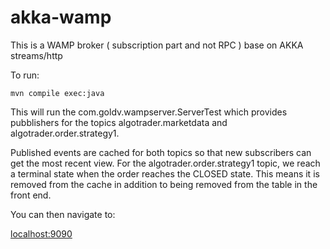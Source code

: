 # akka-wamp

This is a WAMP broker ( subscription part and not RPC ) base on AKKA streams/http

To run:

```
mvn compile exec:java
```

This will run the com.goldv.wampserver.ServerTest which provides pubblishers for the topics algotrader.marketdata and algotrader.order.strategy1.

Published events are cached for both topics so that new subscribers can get the most recent view. For the algotrader.order.strategy1 topic, we reach a terminal state when the order reaches the CLOSED state. This means it is removed from the cache in addition to being removed from the table in the front end.

You can then navigate to:

[localhost:9090](http://localhost:9090)
